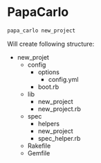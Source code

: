 # PapaCarlo

```bash
papa_carlo new_project
```

Will create following structure:

* new_projet
  * config
    * options
      * config.yml
    * boot.rb
  * lib
    * new_project
    * new_project.rb
  * spec
    * helpers
    * new_project
    * spec_helper.rb
  * Rakefile
  * Gemfile